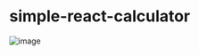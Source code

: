 # simple-react-calculator
![image](https://user-images.githubusercontent.com/117774174/233837821-fc9ec8d0-77f8-4c6d-93b3-5a9c7bea34f5.png)
